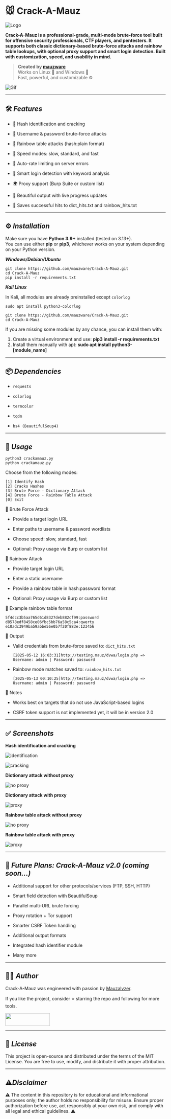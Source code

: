 # 🐭 Crack-A-Mauz

![Logo](https://github.com/mauzware/Mauzalyzer-assets/blob/main/crackamauz%20logo.png)

**Crack-A-Mauz is a professional-grade, multi-mode brute-force tool built for offensive security professionals, CTF players, and pentesters. It supports both classic dictionary-based brute-force attacks and rainbow table lookups, with optional proxy support and smart login detection. Built with customization, speed, and usability in mind.**

> **Created by [mauzware](https://github.com/mauzware)**  
> Works on Linux 🐧 and Windows 🧩  
> Fast, powerful, and customizable ⚙️

![Gif](https://github.com/mauzware/Mauzalyzer-assets/blob/main/cracker%20boi.gif)

---

## 🛠 <i>Features</i>

- 🧩 Hash identification and cracking

- 🔑 Username & password brute-force attacks

- 🌈 Rainbow table attacks (hash:plain format)

- 🚀 Speed modes: slow, standard, and fast

- 🔁 Auto-rate limiting on server errors

- 🧠 Smart login detection with keyword analysis

- 🌍 Proxy support (Burp Suite or custom list)

- 🎯 Beautiful output with live progress updates

- 💾 Saves successful hits to dict_hits.txt and rainbow_hits.txt

---

## ⚙️ <i>Installation</i>

Make sure you have **Python 3.9+** installed (tested on 3.13+). <br>
You can use either **pip** or **pip3**, whichever works on your system depending on your Python version.

<i>**Windows/Debian/Ubuntu**</i>

```
git clone https://github.com/mauzware/Crack-A-Mauz.git
cd Crack-A-Mauz
pip install -r requirements.txt
```

<i>**Kali Linux**</i>

In Kali, all modules are already preinstalled except `colorlog`

```
sudo apt install python3-colorlog

git clone https://github.com/mauzware/Crack-A-Mauz.git
cd Crack-A-Mauz
```

If you are missing some modules by any chance, you can install them with: <br>
1) Create a virtual environment and use: **pip3 install -r requirements.txt** <br>
2) Install them manually with apt: **sudo apt install python3-[module_name]**

---

## 📦 <i>**Dependencies**</i>

- `requests`

- `colorlog`

- `termcolor`

- `tqdm`

- `bs4 (BeautifulSoup4)`

---

## 🧪 <i>**Usage**</i>

```
python3 crackamauz.py
python crackamauz.py
```

Choose from the following modes:

```
[1] Identify Hash
[2] Cracks Hashes
[3] Brute Force - Dictionary Attack
[4] Brute Force - Rainbow Table Attack
[0] Exit
```

🔐 Brute Force Attack

- Provide a target login URL

- Enter paths to username & password wordlists

- Choose speed: slow, standard, fast

- Optional: Proxy usage via Burp or custom list

🌈 Rainbow Attack

- Provide target login URL

- Enter a static username

- Provide a rainbow table in hash:password format

- Optional: Proxy usage via Burp or custom list

📄 Example rainbow table format

```
5f4dcc3b5aa765d61d8327deb882cf99:password
d8578edf8458ce06fbc5bb76a58c5ca4:qwerty
e10adc3949ba59abbe56e057f20f883e:123456
```

📁 Output

- Valid credentials from brute-force saved to: `dict_hits.txt`

  ```
  [2025-05-12 16:03:31]http://testing.mauz/dvwa/login.php => Username: admin | Password: password
  ```

- Rainbow mode matches saved to: `rainbow_hits.txt`

  ```
  [2025-05-13 00:10:25]http://testing.mauz/dvwa/login.php => Username: admin | Password: password
  ```

📌 Notes

- Works best on targets that do not use JavaScript-based logins

- CSRF token support is not implemented yet, it will be in version 2.0

---

## ✅ <i>**Screenshots**</i>

**Hash identification and cracking**

![identification](https://github.com/mauzware/Mauzalyzer-assets/blob/main/kali%20hash%20identification.png)

![cracking](https://github.com/mauzware/Mauzalyzer-assets/blob/main/kali%20hash%20cracking.png)

**Dictionary attack without proxy**

![no proxy](https://github.com/mauzware/Mauzalyzer-assets/blob/main/kali%20brute%20longer%20lists.png)

**Dictionary attack with proxy**

![proxy](https://github.com/mauzware/Mauzalyzer-assets/blob/main/kali%20brute%20proxy.png)

**Rainbow table attack without proxy**

![no proxy](https://github.com/mauzware/Mauzalyzer-assets/blob/main/rainbow%20normal.png)

**Rainbow table attack with proxy**

![proxy](https://github.com/mauzware/Mauzalyzer-assets/blob/main/rainbow%20proxy.png)

---

## 🚧 <i>Future Plans: Crack-A-Mauz v2.0 (coming soon...)</i>

- Additional support for other protocols/services (FTP, SSH, HTTP)

- Smart field detection with BeautifulSoup

- Parallel multi-URL brute forcing

- Proxy rotation + Tor support

- Smarter CSRF Token handling

- Additional output formats

- Integrated hash identifier module

- Many more

---

## 👨‍💻 <i>**Author**</i>

Crack-A-Mauz was engineered with passion by [Mauzalyzer](https://github.com/mauzware/Mauzalyzer).

If you like the project, consider ⭐️ starring the repo and following for more tools.

[<img src="https://github.com/mauzware/mauzware/blob/main/LOGO%20NEW.png" width="140px" height="40px"/>](https://github.com/mauzware)

---

## 📜 <i>**License**</i>

This project is open-source and distributed under the terms of the MIT License. You are free to use, modify, and distribute it with proper attribution.

---

## ⚠️<i>**Disclaimer**</i>

⚠️ The content in this repository is for educational and informational purposes only; the author holds no responsibility for misuse. 
Ensure proper authorization before use, act responsibly at your own risk, and comply with all legal and ethical guidelines. ⚠️





